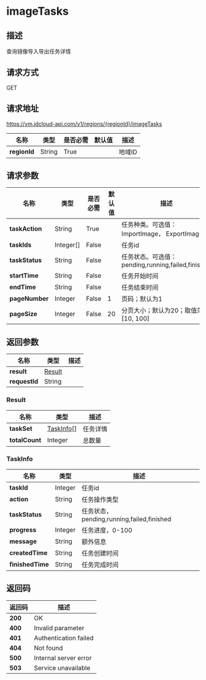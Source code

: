 # imageTasks


## 描述
查询镜像导入导出任务详情


## 请求方式
GET

## 请求地址
https://vm.jdcloud-api.com/v1/regions/{regionId}/imageTasks

|名称|类型|是否必需|默认值|描述|
|---|---|---|---|---|
|**regionId**|String|True| |地域ID|

## 请求参数
|名称|类型|是否必需|默认值|描述|
|---|---|---|---|---|
|**taskAction**|String|True| |任务种类。可选值：ImportImage， ExportImage|
|**taskIds**|Integer[]|False| |任务id|
|**taskStatus**|String|False| |任务状态。可选值：pending,running,failed,finished|
|**startTime**|String|False| |任务开始时间|
|**endTime**|String|False| |任务结束时间|
|**pageNumber**|Integer|False|1|页码；默认为1|
|**pageSize**|Integer|False|20|分页大小；默认为20；取值范围[10, 100]|


## 返回参数
|名称|类型|描述|
|---|---|---|
|**result**|[Result](#result)| |
|**requestId**|String| |

### <div id="Result">Result</div>
|名称|类型|描述|
|---|---|---|
|**taskSet**|[TaskInfo[]](#taskinfo)|任务详情|
|**totalCount**|Integer|总数量|
### <div id="TaskInfo">TaskInfo</div>
|名称|类型|描述|
|---|---|---|
|**taskId**|Integer|任务id|
|**action**|String|任务操作类型|
|**taskStatus**|String|任务状态，pending,running,failed,finished|
|**progress**|Integer|任务进度，0-100|
|**message**|String|额外信息|
|**createdTime**|String|任务创建时间|
|**finishedTime**|String|任务完成时间|

## 返回码
|返回码|描述|
|---|---|
|**200**|OK|
|**400**|Invalid parameter|
|**401**|Authentication failed|
|**404**|Not found|
|**500**|Internal server error|
|**503**|Service unavailable|
